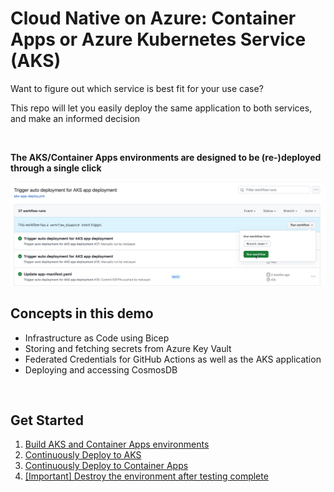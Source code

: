 # Cloud Native on Azure: Container Apps or Azure Kubernetes Service (AKS)

Want to figure out which service is best fit for your use case?

This repo will let you easily deploy the same application to both services, and make an informed decision

<br/>

**The AKS/Container Apps environments are designed to be (re-)deployed through a single click**

![Run Workflow](/images/run-workflow.jpg)

## Concepts in this demo
* Infrastructure as Code using Bicep
* Storing and fetching secrets from Azure Key Vault
* Federated Credentials for GitHub Actions as well as the AKS application
* Deploying and accessing CosmosDB 


<br/>

## Get Started

1. [Build AKS and Container Apps environments](/01.DeployInfrastructure/README.md)
2. [Continuously Deploy to AKS](/02.DeployAKS/README.md)
3. [Continuously Deploy to Container Apps](/03.DeployACA/README.md)
4. [[Important] Destroy the environment after testing complete](/04.Clean/README.md)

<br/>
<br/>
